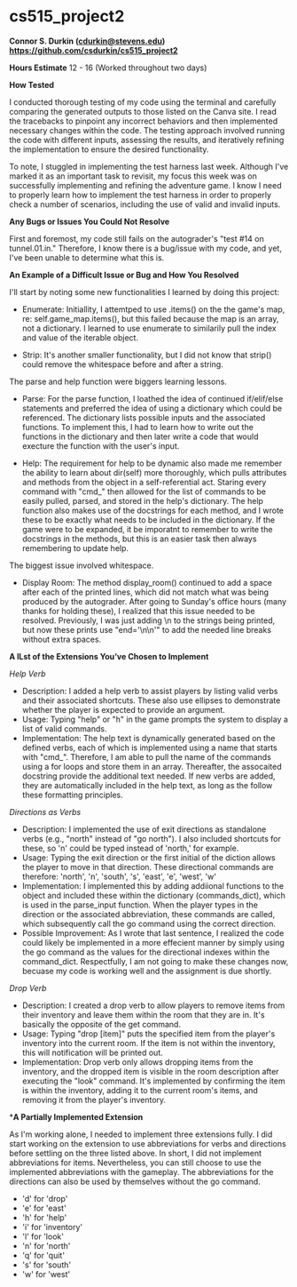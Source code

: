 # cs515_project2

**Connor S. Durkin (cdurkin@stevens.edu)
https://github.com/csdurkin/cs515_project2**

**Hours Estimate**
12 - 16 (Worked throughout two days)

**How Tested**

I conducted thorough testing of my code using the terminal and carefully comparing the generated outputs to those listed on the Canva site. I read the tracebacks to pinpoint any incorrect behaviors and then implemented necessary changes within the code. The testing approach involved running the code with different inputs, assessing the results, and iteratively refining the implementation to ensure the desired functionality.

To note, I stuggled in implementing the test harness last week. Although I've  marked it as an important task to revisit, my focus this week was on successfully implementing and refining the adventure game. I know I need to properly learn how to implement the test harness in order to properly check a number of scenarios, including the use of valid and invalid inputs.

**Any Bugs or Issues You Could Not Resolve**

First and foremost, my code still fails on the autograder's "test #14 on tunnel.01.in." Therefore, I know there is a bug/issue with my code, and yet, I've been unable to determine what this is.

**An Example of a Difficult Issue or Bug and How You Resolved**

I'll start by noting some new functionalities I learned by doing this project:

- Enumerate: Initiallity, I attemtped to use .items() on the the game's map, re: self.game_map.items(), but this failed because the map is an array, not a dictionary. I learned to use enumerate to similarily pull the index and value of the iterable object.
  
- Strip: It's another smaller functionality, but I did not know that strip() could remove the whitespace before and after a string.

The parse and help function were biggers learning lessons. 

- Parse: For the parse function, I loathed the idea of continued if/elif/else statements and preferred the idea of using a dictionary which could be referenced. The dictionary lists possible inputs and the associated functions. To implement this, I had to learn how to write out the functions in the dictionary and then later write a code that would execture the function with the user's input.

- Help: The requirement for help to be dynamic also made me remember the ability to learn about dir(self) more thoroughly, which pulls attributes and methods from the object in a self-referential act. Staring every command with "cmd_" then allowed for the list of commands to be easily pulled, parsed, and stored in the help's dictionary. The help function also makes use of the docstrings for each method, and I wrote these to be exactly what needs to be included in the dictionary. If the game were to be expanded, it be imporatnt to remember to write the docstrings in the methods, but this is an easier task then always remembering to update help.

The biggest issue involved whitespace. 

- Display Room: The method display_room() continued to add a space after each of the printed lines, which did not match what was being produced by the autograder. After going to Sunday's office hours (many thanks for holding these), I realized that this issue needed to be resolved. Previously, I was just adding \n to the strings being printed, but now these prints use "end='\n\n'" to add the needed line breaks without extra spaces. 

**A lLst of the Extensions You’ve Chosen to Implement**

*Help Verb*

- Description: I added a help verb to assist players by listing valid verbs and their associated shortcuts. These also use ellipses to demonstrate whether the player is expected to provide an argument.
- Usage: Typing "help" or "h" in the game prompts the system to display a list of valid commands.
- Implementation: The help text is dynamically generated based on the defined verbs, each of which is implemented using a name that starts with "cmd_". Therefore, I am able to pull the name of the commands using a for loops and store them in an array. Thereafter, the assocaited docstring provide the additional text needed. If new verbs are added, they are automatically included in the help text, as long as the follow these formatting principles.
  
*Directions as Verbs*

- Description: I implemented the use of exit directions as standalone verbs (e.g., "north" instead of "go north"). I also included shortcuts for these, so 'n' could be typed instead of 'north,' for example.
- Usage: Typing the exit direction or the first initial of the diction allows the player to move in that direction. These directional commands are therefore: 'north', 'n', 'south', 's', 'east', 'e', 'west', 'w'
- Implementation: I implemented this by adding addiional functions to the object and included these within the dictionary (commands_dict), which is used in the parse_input function. When the player types in the direction or the associated abbreviation, these commands are called, which subsequently call the go command using the correct direction.
- Possible Improvement: As I wrote that last sentence, I realized the code could likely be implemented in a more effecient manner by simply using the go command as the values for the directional indexes within the command_dict. Respectfully, I am not going to make these changes now, becuase my code is working well and the assignment is due shortly.

*Drop Verb*
- Description: I created a drop verb to allow players to remove items from their inventory and leave them within the room that they are in. It's basically the opposite of the get command.
- Usage: Typing "drop [item]" puts the specified item from the player's inventory into the current room. If the item is not within the inventory, this will notification will be printed out.
- Implementation: Drop verb only allows dropping items from the inventory, and the dropped item is visible in the room description after executing the "look" command. It's implemented by confirming the item is within the inventory, adding it to the current room's items, and removing it from the player's inventory.


***A Partially Implemented Extension**

As I'm working alone, I needed to implement three extensions fully. I did start working on the extension to use abbreviations for verbs and directions before settling on the three listed above. In short, I did not implement abbreviations for items. Nevertheless, you can still choose to use the implemented abbreviations with the gameplay. The abbreviations for the directions can also be used by themselves without the go command.

- 'd' for 'drop'
- 'e' for 'east'
- 'h' for 'help'
- 'i' for 'inventory'
- 'l' for 'look'
- 'n' for 'north'
- 'q' for 'quit'
- 's' for 'south'
- 'w' for 'west'
